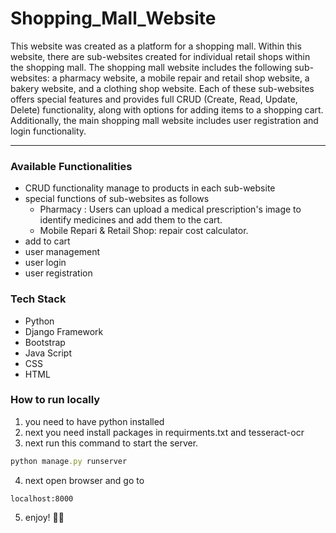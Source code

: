# Shopping_Mall_Website

This website was created as a platform for a shopping mall. Within this website, there are sub-websites created for individual retail shops within the shopping mall. The shopping mall website includes the following sub-websites: a pharmacy website, a mobile repair and retail shop website, a bakery website, and a clothing shop website. Each of these sub-websites offers special features and provides full CRUD (Create, Read, Update, Delete) functionality, along with options for adding items to a shopping cart. Additionally, the main shopping mall website includes user registration and login functionality.

***
### Available Functionalities ###
- CRUD functionality manage to products in each sub-website
- special functions of sub-websites as follows
  - Pharmacy : Users can upload a medical prescription's image to identify medicines and add them to the cart.
  - Mobile Repari & Retail Shop: repair cost calculator.
- add to cart
- user management
- user login
- user registration

### Tech Stack ###
- Python
- Django Framework
- Bootstrap
- Java Script
- CSS
- HTML


### How to run locally ###
1. you need to have python installed
2. next you need install packages in requirments.txt and tesseract-ocr 
3. next run this command to start the server.
```ruby
python manage.py runserver
```
4. next open browser and go to
```url
localhost:8000
```
5. enjoy! 🥳🎉
